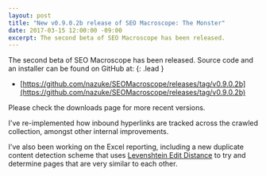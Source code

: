 ```yaml
---
layout: post
title: "New v0.9.0.2b release of SEO Macroscope: The Monster"
date: 2017-03-15 12:00:00 -09:00
excerpt: The second beta of SEO Macroscope has been released.
---
```


The second beta of SEO Macroscope has been released. Source code and an installer can be found on GitHub at:
{: .lead }

* [https://github.com/nazuke/SEOMacroscope/releases/tag/v0.9.0.2b](https://github.com/nazuke/SEOMacroscope/releases/tag/v0.9.0.2b)

Please check the downloads page for more recent versions.

I've re-implemented how inbound hyperlinks are tracked across the crawled collection, amongst other internal improvements.

I've also been working on the Excel reporting, including a new duplicate content detection scheme that uses [Levenshtein Edit Distance](https://en.wikipedia.org/wiki/Levenshtein_distance) to try and determine pages that are very similar to each other.
